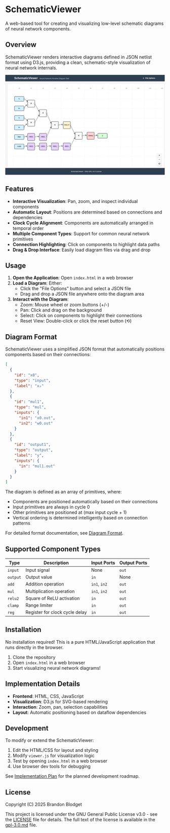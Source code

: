 # SchematicViewer

A web-based tool for creating and visualizing low-level schematic diagrams of neural network components. 

## Overview

SchematicViewer renders interactive diagrams defined in JSON netlist format using D3.js, providing a clean, schematic-style visualization of neural network internals.

![SchematicViewer Screenshot](screenshots/shot017.png)

## Features

- **Interactive Visualization**: Pan, zoom, and inspect individual components
- **Automatic Layout**: Positions are determined based on connections and dependencies 
- **Clock Cycle Alignment**: Components are automatically arranged in temporal order
- **Multiple Component Types**: Support for common neural network primitives
- **Connection Highlighting**: Click on components to highlight data paths
- **Drag & Drop Interface**: Easily load diagram files via drag and drop

## Usage

1. **Open the Application**: Open `index.html` in a web browser
2. **Load a Diagram**: Either:
   - Click the "File Options" button and select a JSON file
   - Drag and drop a JSON file anywhere onto the diagram area
3. **Interact with the Diagram**:
   - Zoom: Mouse wheel or zoom buttons (+/-)
   - Pan: Click and drag on the background
   - Select: Click on components to highlight their connections
   - Reset View: Double-click or click the reset button (⟲)

## Diagram Format

SchematicViewer uses a simplified JSON format that automatically positions components based on their connections:

```json
[
  {
    "id": "x0",
    "type": "input",
    "label": "x₀"
  },
  {
    "id": "mul1",
    "type": "mul",
    "inputs": {
      "in1": "x0.out",
      "in2": "w0.out"
    }
  },
  {
    "id": "output1",
    "type": "output",
    "label": "y",
    "inputs": {
      "in": "mul1.out"
    }
  }
]
```

The diagram is defined as an array of primitives, where:
- Components are positioned automatically based on their connections
- Input primitives are always in cycle 0
- Other primitives are positioned at (max input cycle + 1)
- Vertical ordering is determined intelligently based on connection patterns

For detailed format documentation, see [Diagram Format](design_docs/diagram_format.md).

## Supported Component Types

| Type | Description | Input Ports | Output Ports |
|------|-------------|-------------|--------------|
| `input` | Input signal | None | `out` |
| `output` | Output value | `in` | None |
| `add` | Addition operation | `in1`, `in2` | `out` |
| `mul` | Multiplication operation | `in1`, `in2` | `out` |
| `relu2` | Square of ReLU activation | `in` | `out` |
| `clamp` | Range limiter | `in` | `out` |
| `reg` | Register for clock cycle delay | `in` | `out` |

## Installation

No installation required! This is a pure HTML/JavaScript application that runs directly in the browser.

1. Clone the repository
2. Open `index.html` in a web browser
3. Start visualizing neural network diagrams!

## Implementation Details

- **Frontend**: HTML, CSS, JavaScript
- **Visualization**: D3.js for SVG-based rendering
- **Interaction**: Zoom, pan, selection capabilities
- **Layout**: Automatic positioning based on dataflow dependencies

## Development

To modify or extend the SchematicViewer:

1. Edit the HTML/CSS for layout and styling
2. Modify `viewer.js` for visualization logic
3. Test by opening `index.html` in a web browser
4. Use browser dev tools for debugging

See [Implementation Plan](design_docs/implementation_plan.md) for the planned development roadmap.

## License

Copyright (C) 2025 Brandon Blodget

This project is licensed under the GNU General Public License v3.0 - see the [LICENSE](LICENSE) file for details. The full text of the license is available in the [gpl-3.0.md](gpl-3.0.md) file.